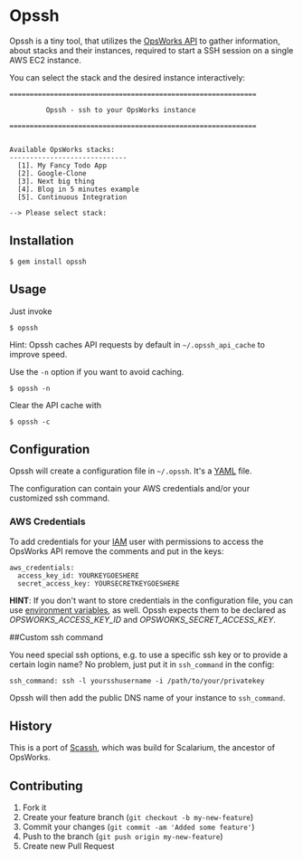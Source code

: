 # Opssh

Opssh is a tiny tool, that utilizes the [OpsWorks API](http://docs.aws.amazon.com/opsworks/latest/APIReference/Welcome.html) to gather information, about stacks and their instances, required to start a SSH session on a single AWS EC2 instance.

You can select the stack and the desired instance interactively:

    =============================================================

             Opssh - ssh to your OpsWorks instance

    =============================================================


    Available OpsWorks stacks:
    -----------------------------
      [1]. My Fancy Todo App
      [2]. Google-Clone
      [3]. Next big thing
      [4]. Blog in 5 minutes example
      [5]. Continuous Integration

    --> Please select stack:


## Installation

    $ gem install opssh

## Usage

Just invoke

    $ opssh

Hint: Opssh caches API requests by default in `~/.opssh_api_cache` to improve speed.

Use the `-n` option if you want to avoid caching.

    $ opssh -n

Clear the API cache with

    $ opssh -c


## Configuration

Opssh will create a configuration file in `~/.opssh`. It's a [YAML](http://en.wikipedia.org/wiki/YAML) file.

The configuration can contain your AWS credentials and/or your customized ssh command.

### AWS Credentials

To add credentials for your [IAM](http://aws.amazon.com/iam/) user with permissions to access the OpsWorks API remove the comments and put in the keys:


    aws_credentials:
      access_key_id: YOURKEYGOESHERE
      secret_access_key: YOURSECRETKEYGOESHERE


**HINT**:
If you don't want to store credentials in the configuration file, you can use [environment variables](http://en.wikipedia.org/wiki/Environment_variable), as well. Opssh expects them to be declared as *OPSWORKS_ACCESS_KEY_ID* and *OPSWORKS_SECRET_ACCESS_KEY*.


##Custom ssh command

You need special ssh options, e.g. to use a specific ssh key or to provide a certain login name? No problem, just put it in `ssh_command` in the config:

    ssh_command: ssh -l yoursshusername -i /path/to/your/privatekey


Opssh will then add the public DNS name of your instance to `ssh_command`.

## History

This is a port of [Scassh](https://github.com/pixelpogo/scassh), which was build for Scalarium, the ancestor of OpsWorks.

## Contributing

1. Fork it
2. Create your feature branch (`git checkout -b my-new-feature`)
3. Commit your changes (`git commit -am 'Added some feature'`)
4. Push to the branch (`git push origin my-new-feature`)
5. Create new Pull Request
